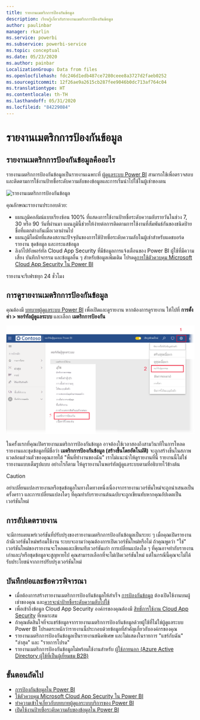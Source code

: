 ```yaml
---
title: รายงานเมตริกการป้องกันข้อมูล
description: เรียนรู้เกี่ยวกับรายงานเมตริกการป้องกันข้อมูล
author: paulinbar
manager: rkarlin
ms.service: powerbi
ms.subservice: powerbi-service
ms.topic: conceptual
ms.date: 05/23/2020
ms.author: painbar
LocalizationGroup: Data from files
ms.openlocfilehash: fdc246d1edb487ce7280ceee8a3727d2faeb0252
ms.sourcegitcommit: 12f26ae9a2615cb287fee9046b0dc713af764c04
ms.translationtype: HT
ms.contentlocale: th-TH
ms.lasthandoff: 05/31/2020
ms.locfileid: "84229084"
---
```

# <a name="data-protection-metrics-report"></a>รายงานเมตริกการป้องกันข้อมูล

## <a name="what-is-the-data-protection-metrics-report"></a>รายงานเมตริกการป้องกันข้อมูลคืออะไร
รายงานเมตริกการป้องกันข้อมูลเป็นรายงานเฉพาะที่ [ผู้ดูแลระบบ Power BI](../service-admin-role.md) สามารถใช้เพื่อตรวจสอบและติดตามการใช้งานป้ายชื่อระดับความลับของข้อมูลและการเริ่มนำไปใช้ในผู้เช่าของตน

![รายงานเมตริกการป้องกันข้อมูล](./media/service-security-data-protection-metrics-report/protection-metrics-seven-days-1.png)
 
คุณลักษณะรายงานประกอบด้วย:
* แผนภูมิคอลัมน์แบบเรียงซ้อน 100% ที่แสดงการใช้งานป้ายชื่อระดับความลับรายวันในช่วง 7, 30 หรือ 90 วันที่ผ่านมา แผนภูมินี้ช่วยให้ง่ายต่อการติดตามการใช้งานที่สัมพันธ์กันของชนิดป้ายชื่อที่แตกต่างกันเมื่อเวลาผ่านไป
* แผนภูมิโดนัทที่แสดงสถานะปัจจุบันของการใช้ป้ายชื่อระดับความลับในผู้เช่าสำหรับแดชบอร์ด รายงาน ชุดข้อมูล และกระแสข้อมูล
* ลิงก์ไปยังพอร์ทัล Cloud App Security ที่มีข้อมูลการแจ้งเตือนของ Power BI ผู้ใช้ที่มีความเสี่ยง บันทึกกิจกรรม และข้อมูลอื่น ๆ สำหรับข้อมูลเพิ่มเติม โปรดดู[การใช้ตัวควบคุม Microsoft Cloud App Security ใน Power BI](./service-security-using-microsoft-cloud-app-security-controls.md)

รายงานจะรีเฟรชทุก 24 ชั่วโมง

## <a name="viewing-the-data-protection-metrics-report"></a>การดูรายงานเมตริกการป้องกันข้อมูล

คุณต้องมี [บทบาทผู้ดูแลระบบ Power BI](../service-admin-role.md) เพื่อเปิดและดูรายงาน
หากต้องการดูรายงาน ให้ไปที่ **การตั้งค่า > พอร์ทัลผู้ดูแลระบบ** และเลือก **เมตริกการป้องกัน**

![พอร์ทัลผู้ดูแลระบบเมตริกการป้องกัน](./media/service-security-data-protection-metrics-report/protection-metrics-admin-portal.png)
 
 
ในครั้งแรกที่คุณเปิดรายงานเมตริกการป้องกันข้อมูล อาจต้องใช้เวลาสองถึงสามวินาทีในการโหลด รายงานและชุดข้อมูลที่มีชื่อว่า **เมตริกการป้องกันข้อมูล (สร้างขึ้นโดยอัตโนมัติ)** จะถูกสร้างขึ้นในสภาพแวดล้อมส่วนตัวของคุณภายใต้ "พื้นที่ทำงานของฉัน" เราไม่แนะนำให้ดูรายงานที่นี่ รายงานนี้ไม่ใช่รายงานแบบเต็มรูปแบบ อย่างไรก็ตาม ให้ดูรายงานในพอร์ทัลผู้ดูแลระบบตามที่อธิบายไว้ข้างต้น

> [!CAUTION]
> อย่าเปลี่ยนแปลงรายงานหรือชุดข้อมูลในทางใดทางหนึ่งเนื่องจากรายงานเวอร์ชันใหม่จะถูกนำเสนอเป็นครั้งคราว และการเปลี่ยนแปลงใดๆ ที่คุณทำกับรายงานต้นฉบับจะถูกเขียนทับหากคุณอัปเดตเป็นเวอร์ชันใหม่

## <a name="report-updates"></a>การอัปเดตรายงาน

จะมีการเผยแพร่เวอร์ชันที่ปรับปรุงของรายงานเมตริกการป้องกันข้อมูลเป็นระยะ ๆ เมื่อคุณเปิดรายงานถ้ามีเวอร์ชันใหม่พร้อมใช้งาน ระบบจะถามว่าคุณต้องการเปิดเวอร์ชันใหม่หรือไม่ ถ้าคุณพูดว่า "ใช่" เวอร์ชันใหม่ของรายงานจะโหลดและเขียนทับเวอร์ชันเก่า การเปลี่ยนแปลงใด ๆ ที่คุณอาจทำกับรายงานเก่าและ/หรือชุดข้อมูลจะสูญหายไป คุณสามารถเลือกที่จะไม่เปิดเวอร์ชันใหม่ แต่ในกรณีนี้คุณจะไม่ได้รับประโยชน์จากการปรับปรุงเวอร์ชันใหม่ 
## <a name="notes-and-considerations"></a>บันทึกย่อและข้อควรพิจารณา
* เมื่อต้องการสร้างรายงานเมตริกการป้องกันข้อมูลให้สำเร็จ [การป้องกันข้อมูล](./service-security-enable-data-sensitivity-labels.md) ต้องเปิดใช้งานบนผู้เช่าของคุณ และ[ควรจะนำป้ายชื่อระดับความลับไปใช้](../collaborate-share/service-security-apply-data-sensitivity-labels.md) 
* เพื่อเข้าถึงข้อมูล Cloud App Security องค์กรของคุณต้องมี [สิทธิ์การใช้งาน Cloud App Security](https://docs.microsoft.com/power-bi/admin/service-security-using-microsoft-cloud-app-security-controls#microsoft-cloud-app-security-licensing) ที่เหมาะสม
* ถ้าคุณตัดสินใจที่จะแชร์ข้อมูลจากรายงานเมตริกการป้องกันข้อมูลด้วยผู้ใช้ที่ไม่ใช่ผู้ดูแลระบบ Power BI โปรดตระหนักว่ารายงานนี้ประกอบด้วยข้อมูลที่สำคัญเกี่ยวกับองค์กรของคุณ
* รายงานเมตริกการป้องกันข้อมูลเป็นรายงานชนิดพิเศษ และไม่แสดงในรายการ "แชร์กับฉัน" "ล่าสุด" และ "รายการโปรด"
* รายงานเมตริกการป้องกันข้อมูลไม่พร้อมใช้งานสำหรับ [ผู้ใช้ภายนอก (Azure Active Directory ผู้ใช้ที่เป็นผู้เยี่ยมชม B2B)](../service-admin-azure-ad-b2b.md)
## <a name="next-steps"></a>ขั้นตอนถัดไป
* [การป้องกันข้อมูลใน Power BI](./service-security-data-protection-overview.md)
* [ใช้ตัวควบคุม Microsoft Cloud App Security ใน Power BI](service-security-using-microsoft-cloud-app-security-controls.md)
* [ทำความเข้าใจเกี่ยวกับบทบาทผู้ดูแลระบบบริการของ Power BI](service-admin-role.md)
* [เปิดใช้งานป้ายชื่อระดับความลับของข้อมูลใน Power BI](service-security-enable-data-sensitivity-labels.md)